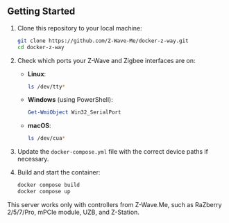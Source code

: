 ## Getting Started

1. Clone this repository to your local machine:

    ```sh
    git clone https://github.com/Z-Wave-Me/docker-z-way.git
    cd docker-z-way
    ```

2. Check which ports your Z-Wave and Zigbee interfaces are on:

    - **Linux**:

        ```sh
        ls /dev/tty*
        ```

    - **Windows** (using PowerShell):

        ```powershell
        Get-WmiObject Win32_SerialPort
        ```

    - **macOS**:

        ```sh
        ls /dev/cua*
        ```

3. Update the `docker-compose.yml` file with the correct device paths if necessary.

4. Build and start the container:

    ```sh
    docker compose build
    docker compose up
    ```

This server works only with controllers from Z-Wave.Me, such as RaZberry 2/5/7/Pro, mPCIe module, UZB, and Z-Station.